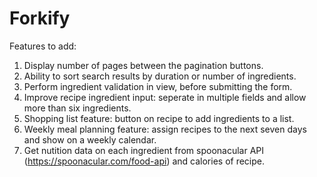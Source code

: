 # Forkify

Features to add:
1. Display number of pages between the pagination buttons.
2. Ability to sort search results by duration or number of ingredients.
3. Perform ingredient validation in view, before submitting the form.
4. Improve recipe ingredient input: seperate in multiple fields and allow more than six ingredients.
5. Shopping list feature: button on recipe to add ingredients to a list.
6. Weekly meal planning feature: assign recipes to the next seven days and show on a weekly calendar.
7. Get nutition data on each ingredient from spoonacular API (https://spoonacular.com/food-api) and calories of recipe.
